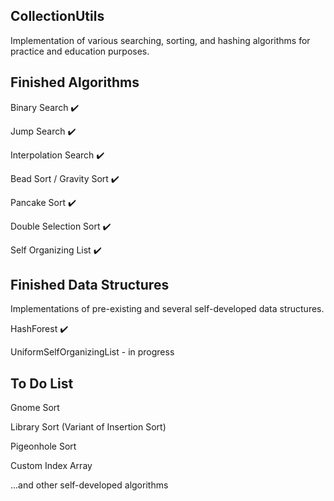 CollectionUtils 
--------------- 

Implementation of various searching, sorting, and hashing algorithms for practice and education purposes. 

Finished Algorithms
-------------------
Binary Search ✔️

Jump Search ✔️

Interpolation Search ✔️

Bead Sort / Gravity Sort ✔️

Pancake Sort ✔️

Double Selection Sort ✔️

Self Organizing List ✔️

Finished Data Structures 
------------------------
Implementations of pre-existing and several self-developed data structures. 

HashForest ✔️

UniformSelfOrganizingList - in progress 


To Do List 
----------- 
Gnome Sort 

Library Sort (Variant of Insertion Sort) 

Pigeonhole Sort 

Custom Index Array 

...and other self-developed algorithms 

